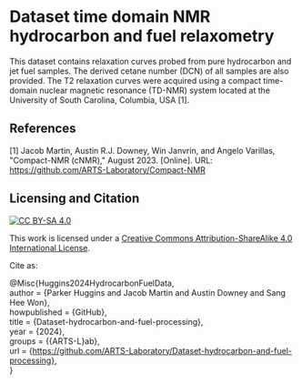 # Dataset time domain NMR hydrocarbon and fuel relaxometry

This dataset contains relaxation curves probed from pure hydrocarbon and jet fuel samples. The derived cetane number (DCN) of all samples are also provided. The T2 relaxation curves were acquired using a compact time-domain nuclear magnetic resonance (TD-NMR) system located at the University of South Carolina, Columbia, USA [1]. 

## References

[1] Jacob Martin, Austin R.J. Downey, Win Janvrin, and Angelo Varillas, "Compact-NMR (cNMR)," August 2023. [Online]. URL: https://github.com/ARTS-Laboratory/Compact-NMR

## Licensing and Citation

[![CC BY-SA 4.0][cc-by-sa-shield]][cc-by-sa]

This work is licensed under a
[Creative Commons Attribution-ShareAlike 4.0 International License][cc-by-sa].

[cc-by-sa]: http://creativecommons.org/licenses/by-sa/4.0/
[cc-by-sa-image]: https://licensebuttons.net/l/by-sa/4.0/88x31.png
[cc-by-sa-shield]: https://img.shields.io/badge/License-CC%20BY--SA%204.0-lightgrey.svg

Cite as:

@Misc{Huggins2024HydrocarbonFuelData,   
  author = {Parker Huggins and Jacob Martin and Austin Downey and Sang Hee Won},   
  howpublished = {GitHub},  
  title  = {Dataset-hydrocarbon-and-fuel-processing},   
  year   = {2024},  
  groups = {{ARTS-L}ab},    
  url    = {https://github.com/ARTS-Laboratory/Dataset-hydrocarbon-and-fuel-processing},    
}
